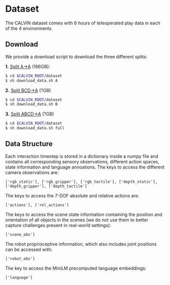 # Dataset
The CALVIN dataset comes with 6 hours of teleoperated play data in each of the 4 environments.

## Download

We provide a download script to download the three different splits:

**1.** [Split A->A](http://calvin.cs.uni-freiburg.de/dataset/task_A_A.zip) (166GB):
```bash
$ cd $CALVIN_ROOT/dataset
$ sh download_data.sh A
```
**2.** [Split BCD->A](http://calvin.cs.uni-freiburg.de/dataset/task_BCD_A.zip) (?GB)
```bash
$ cd $CALVIN_ROOT/dataset
$ sh download_data.sh B
```
**3.** [Split ABCD->A](http://calvin.cs.uni-freiburg.de/dataset/task_ABCD_A.zip) (?GB)
```bash
$ cd $CALVIN_ROOT/dataset
$ sh download_data.sh full
```
## Data Structure
Each interaction timestep is stored in a dictionary inside a numpy file and contains all corresponding sensory observations, different action spaces, state information and language annoations.
The keys to access the different camera observations are:
```
['rgb_static'], ['rgb_gripper'], ['rgb_tactile'], ['depth_static'], ['depth_gripper'], ['depth_tactile']
```
The keys to access the 7-DOF absolute and relative actions are:
```
['actions'], ['rel_actions']
```
The keys to access the scene state information containing the position and orientation of all objects in the scenes
(we do not use them to better capture challenges present in real-world settings):
```
['scene_obs']
```
The robot proprioceptive information, which also includes joint positions can be accessed with:
```
['robot_obs']
```
The key to access the MiniLM precomputed language embeddings:
```
['language']
```
